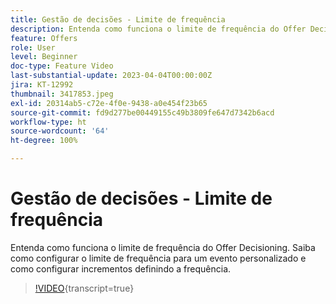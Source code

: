 ```yaml
---
title: Gestão de decisões - Limite de frequência
description: Entenda como funciona o limite de frequência do Offer Decisioning. Saiba como configurar o limite de frequência para um evento personalizado e como configurar incrementos definindo a frequência.
feature: Offers
role: User
level: Beginner
doc-type: Feature Video
last-substantial-update: 2023-04-04T00:00:00Z
jira: KT-12992
thumbnail: 3417853.jpeg
exl-id: 20314ab5-c72e-4f0e-9438-a0e454f23b65
source-git-commit: fd9d277be00449155c49b3809fe647d7342b6acd
workflow-type: ht
source-wordcount: '64'
ht-degree: 100%

---
```


# Gestão de decisões - Limite de frequência

Entenda como funciona o limite de frequência do Offer Decisioning. Saiba como configurar o limite de frequência para um evento personalizado e como configurar incrementos definindo a frequência.

>[!VIDEO](https://video.tv.adobe.com/v/3417853/?quality=12&learn=on){transcript=true}
